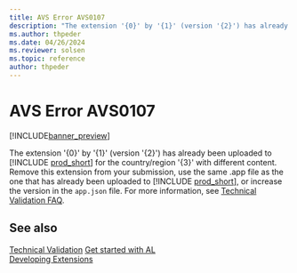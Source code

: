 ```yaml
---
title: AVS Error AVS0107
description: "The extension '{0}' by '{1}' (version '{2}') has already been uploaded to Business Central for the country/region '{3}' with different content. Remove this extension from your submission, use the same .app file as the one that has already been uploaded to Business Central, or increase the version in the app.json."
ms.author: thpeder
ms.date: 04/26/2024
ms.reviewer: solsen
ms.topic: reference
author: thpeder
---
```


# AVS Error AVS0107

[!INCLUDE[banner_preview](../includes/banner_preview.md)]

The extension '{0}' by '{1}' (version '{2}') has already been uploaded to [!INCLUDE [prod_short](../includes/prod_short.md)] for the country/region '{3}' with different content. Remove this extension from your submission, use the same .app file as the one that has already been uploaded to [!INCLUDE [prod_short](../includes/prod_short.md)], or increase the version in the `app.json` file. For more information, see [Technical Validation FAQ](../devenv-checklist-submission-faq.md).

## See also

[Technical Validation](../devenv-checklist-submission.md)
[Get started with AL](../devenv-get-started.md)  
[Developing Extensions](../devenv-dev-overview.md)  